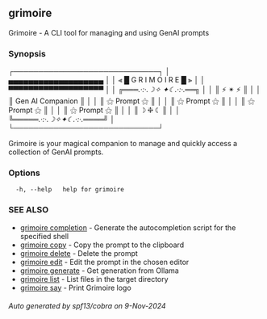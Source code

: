 ## grimoire

Grimoire - A CLI tool for managing and using GenAI prompts

### Synopsis


┌─────────────────────────────┐
│     ▄▄▄▄▄▄▄▄▄▄▄▄▄▄▄▄▄▄▄     │
│   ⫷ █ G R I M O I R E █ ⫸   │
│     ▀▀▀▀▀▀▀▀▀▀▀▀▀▀▀▀▀▀▀     │
│ ╔═══*.·:·.☽✧    ✦☾.·:·.*══╗ │
│ ║ ⚡         ✴        ⚡  ║ │
│ ║     Gen AI Companion    ║ │
│ ║     ⚝    Prompt   ⚝     ║ │
│ ║     ⚝    Prompt   ⚝     ║ │
│ ║     ⚝    Prompt   ⚝     ║ │
│ ║     ⚝    Prompt   ⚝     ║ │
│ ║       ☽    ❈    ☾       ║ │
│ ╚═════*.·:·.☽✧✦☾.·:·.*════╝ │
└─────────────────────────────┘

 Grimoire is your magical companion to manage and quickly access a collection of GenAI prompts.

### Options

```
  -h, --help   help for grimoire
```

### SEE ALSO

* [grimoire completion](grimoire_completion.md)	 - Generate the autocompletion script for the specified shell
* [grimoire copy](grimoire_copy.md)	 - Copy the prompt to the clipboard
* [grimoire delete](grimoire_delete.md)	 - Delete the prompt
* [grimoire edit](grimoire_edit.md)	 - Edit the prompt in the chosen editor
* [grimoire generate](grimoire_generate.md)	 - Get generation from Ollama
* [grimoire list](grimoire_list.md)	 - List files in the target directory
* [grimoire say](grimoire_say.md)	 - Print Grimoire logo

###### Auto generated by spf13/cobra on 9-Nov-2024
